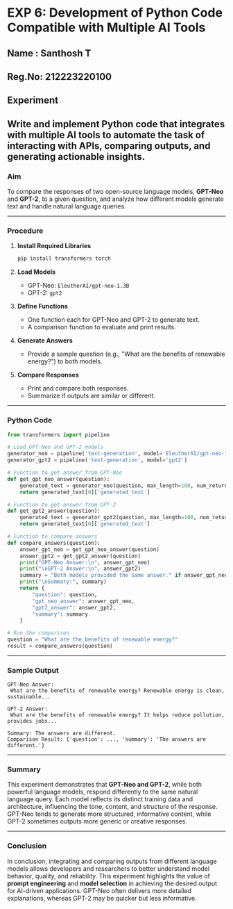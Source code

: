 # **EXP 6: Development of Python Code Compatible with Multiple AI Tools**
## Name : Santhosh T
## Reg.No: 212223220100
## **Experiment**

Write and implement Python code that integrates with multiple AI tools to automate the task of interacting with APIs, comparing outputs, and generating actionable insights.
---

### **Aim**

To compare the responses of two open-source language models, **GPT-Neo** and **GPT-2**, to a given question, and analyze how different models generate text and handle natural language queries.

---

### **Procedure**

1. **Install Required Libraries**

   ```bash
   pip install transformers torch
   ```

2. **Load Models**

   * GPT-Neo: `EleutherAI/gpt-neo-1.3B`
   * GPT-2: `gpt2`

3. **Define Functions**

   * One function each for GPT-Neo and GPT-2 to generate text.
   * A comparison function to evaluate and print results.

4. **Generate Answers**

   * Provide a sample question (e.g., "What are the benefits of renewable energy?") to both models.

5. **Compare Responses**

   * Print and compare both responses.
   * Summarize if outputs are similar or different.

---

### **Python Code**

```python
from transformers import pipeline

# Load GPT-Neo and GPT-2 models
generator_neo = pipeline('text-generation', model='EleutherAI/gpt-neo-1.3B')
generator_gpt2 = pipeline('text-generation', model='gpt2')

# Function to get answer from GPT-Neo
def get_gpt_neo_answer(question):
    generated_text = generator_neo(question, max_length=100, num_return_sequences=1)
    return generated_text[0]['generated_text']

# Function to get answer from GPT-2
def get_gpt2_answer(question):
    generated_text = generator_gpt2(question, max_length=100, num_return_sequences=1)
    return generated_text[0]['generated_text']

# Function to compare answers
def compare_answers(question):
    answer_gpt_neo = get_gpt_neo_answer(question)
    answer_gpt2 = get_gpt2_answer(question)
    print("GPT-Neo Answer:\n", answer_gpt_neo)
    print("\nGPT-2 Answer:\n", answer_gpt2) 
    summary = "Both models provided the same answer." if answer_gpt_neo == answer_gpt2 else "The answers are different."
    print("\nSummary:", summary)
    return {
        "question": question,
        "gpt_neo_answer": answer_gpt_neo,
        "gpt2_answer": answer_gpt2,
        "summary": summary
    }

# Run the comparison
question = "What are the benefits of renewable energy?"
result = compare_answers(question)
```
---
### **Sample Output**

```
GPT-Neo Answer:
 What are the benefits of renewable energy? Renewable energy is clean, sustainable...

GPT-2 Answer:
 What are the benefits of renewable energy? It helps reduce pollution, provides jobs...

Summary: The answers are different.
Comparison Result: {'question': ..., 'summary': 'The answers are different.'}
```
---
### **Summary**

This experiment demonstrates that **GPT-Neo and GPT-2**, while both powerful language models, respond differently to the same natural language query. Each model reflects its distinct training data and architecture, influencing the tone, content, and structure of the response. GPT-Neo tends to generate more structured, informative content, while GPT-2 sometimes outputs more generic or creative responses.

---

### **Conclusion**

In conclusion, integrating and comparing outputs from different language models allows developers and researchers to better understand model behavior, quality, and reliability. This experiment highlights the value of **prompt engineering** and **model selection** in achieving the desired output for AI-driven applications. GPT-Neo often delivers more detailed explanations, whereas GPT-2 may be quicker but less informative.
